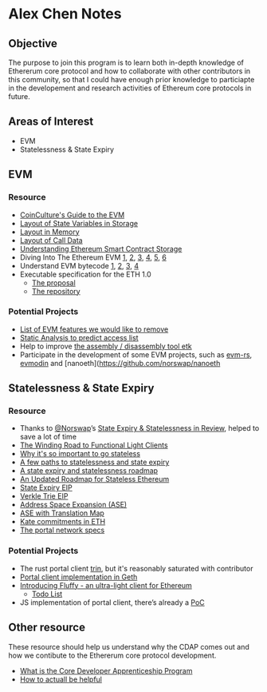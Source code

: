 # Alex Chen Notes

## Objective
The purpose to join this program is to learn both in-depth knowledge of Ethererum core protocol and how to collaborate with other contributors in this community, so that I could have enough prior knowledge to particiapte in the developement and research activities of Ethereum core protocols in future.

## Areas of Interest

- EVM
- Statelessness & State Expiry

## EVM

### Resource

- [CoinCulture's Guide to the EVM](https://github.com/CoinCulture/evm-tools/blob/master/analysis/guide.md)
- [Layout of State Variables in Storage](https://docs.soliditylang.org/en/latest/internals/layout_in_storage.html#)
- [Layout in Memory](https://docs.soliditylang.org/en/latest/internals/layout_in_memory.html)
- [Layout of Call Data](https://docs.soliditylang.org/en/latest/internals/layout_in_calldata.html)
- [Understanding Ethereum Smart Contract Storage](https://programtheblockchain.com/posts/2018/03/09/understanding-ethereum-smart-contract-storage/)
- Diving Into The Ethereum EVM [1](https://blog.qtum.org/diving-into-the-ethereum-vm-6e8d5d2f3c30), [2](https://medium.com/@hayeah/diving-into-the-ethereum-vm-part-2-storage-layout-bc5349cb11b7), [3](https://medium.com/@hayeah/diving-into-the-ethereum-vm-the-hidden-costs-of-arrays-28e119f04a9b), [4](https://medium.com/@hayeah/how-to-decipher-a-smart-contract-method-call-8ee980311603), [5](https://medium.com/@hayeah/diving-into-the-ethereum-vm-part-5-the-smart-contract-creation-process-cb7b6133b855), [6](https://blog.qtum.org/how-solidity-events-are-implemented-diving-into-the-ethereum-vm-part-6-30e07b3037b9)
- Understand EVM bytecode [1](https://blog.trustlook.com/understand-evm-bytecode-part-1/), [2](https://blog.trustlook.com/understand-evm-bytecode-part-2/), [3](https://blog.trustlook.com/understand-evm-bytecode-part-3/), [4](https://blog.trustlook.com/understand-evm-bytecode-part-4/)
- Executable specification for the ETH 1.0
  - [The proposal](https://ethereum-magicians.org/t/replace-the-yellow-paper-with-executable-markdown-specification/6430/6)
  - [The repository](https://github.com/ethereum/execution-specs)
### Potential Projects
- [List of EVM features we would like to remove](https://hackmd.io/@vbuterin/evm_feature_removing)
- [Static Analysis to predict access list](https://github.com/ethereum-cdap/cohort-one/issues/26)
- Help to improve [the assembly / disassembly tool etk](https://github.com/quilt/etk)
- Participate in the development of some EVM projects, such as [evm-rs](https://github.com/rust-blockchain/evm), [evmodin](https://github.com/vorot93/evmodin) and [nanoeth](https://github.com/norswap/nanoeth

  
## Statelessness & State Expiry

### Resource
- Thanks to [@Norswap](https://github.com/norswap)’s  [State Expiry & Statelessness in Review](https://www.notion.so/State-Expiry-Statelessness-in-Review-8d531abcc2984babb9bf76a44459e611), helped to save a lot of time
- [The Winding Road to Functional Light Clients](https://snakecharmers.ethereum.org/the-winding-road-to-functional-light-clients/)
- [Why it's so important to go stateless](https://dankradfeist.de/ethereum/2021/02/14/why-stateless.html)
- [A few paths to statelessness and state expiry](https://hackmd.io/@vbuterin/state_expiry_paths)
- [A state expiry and statelessness roadmap](https://notes.ethereum.org/@vbuterin/verkle_and_state_expiry_proposal)
- [An Updated Roadmap for Stateless Ethereum](https://ethresear.ch/t/an-updated-roadmap-for-stateless-ethereum/9046)
- [State Expiry EIP](https://notes.ethereum.org/@vbuterin/state_expiry_eip)
- [Verkle Trie EIP](https://notes.ethereum.org/@vbuterin/verkle_tree_eip)
- [Address Space Expansion (ASE)](https://ethereum-magicians.org/t/increasing-address-size-from-20-to-32-bytes/5485)
- [ASE with Translation Map](https://notes.ethereum.org/@ipsilon/address-space-extension-exploration)
- [Kate commitments in ETH](https://hackmd.io/yqfI6OPlRZizv9yPaD-8IQ)
- [The portal network specs](https://github.com/ethereum/portal-network-specs)

### Potential Projects
- The rust portal client [trin](https://github.com/ethereum/trin),  but it's reasonably saturated with contributor
- [Portal client implementation in Geth](https://github.com/ethereum-cdap/cohort-one/issues/24)
- [Introducing Fluffy - an ultra-light client for Ethereum](https://our.status.im/nimbus-fluffly/)
  - [Todo List](https://github.com/status-im/nimbus-eth1/issues/830)
- JS implementation of portal client, there’s already a [PoC](https://github.com/acolytec3/ultralight)


## Other resource

These resource should help us understand why the CDAP comes out and how we contibute to the Ethererum core protocol development.

- [What is the Core Developer Apprenticeship Program](https://snakecharmers.ethereum.org/the-core-developer-apprenticeship-program/)
- [How to actuall be helpful](https://github.com/ethereum-cdap/cohort-zero/issues/78)
